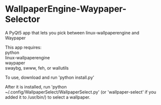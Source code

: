 # WallpaperEngine-Waypaper-Selector
A PyQt5 app that lets you pick between linux-wallpaperengine and Waypaper

<p>This app requires:<br>
python<br>
linux-wallpaperengine<br>
waypaper<br>
swaybg, swww, feh, or wallutils
<p>
  
To use, download and run 'python install.py'

After it is installed, run 'python ~/.config/WallpaperSelect/WallpaperSelect.py' (or 'wallpaper-select' if you added it to /usr/bin/) to select a wallpaper.
